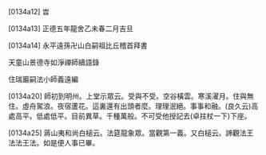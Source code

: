 [0134a12] 旹

[0134a13] 正德五年龍舍乙未春二月吉旦

[0134a14] 永平遠孫卍山白嗣祖比丘稽首拜書

天童山景德寺如淨禪師續語錄

住瑞巖嗣法小師義遠編

[0134a20] 師初到明州。上堂示眾云。受與不受。空谷橫雲。寒溪濯月。住與無住。虛舟駕浪。夜宿蘆花。這裏還有出頭者麼。理理泯絕。事事和融。(良久云)高處高平。低處低平。目前異草。千種萬般。不可受他授記去(卓拄杖一下)下座。

[0134a25] 蔣山夷和尚白槌云。法筵龍象眾。當觀第一義。又白槌云。諦觀法王法法王法。如是便人事已畢。
